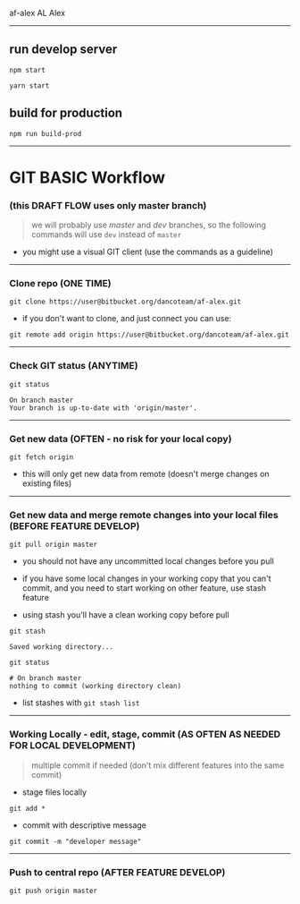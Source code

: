 af-alex
AL Alex

---

## run develop server

```
npm start

yarn start
```

## build for production
```
npm run build-prod
```

---
# GIT BASIC Workflow 

### (this DRAFT FLOW uses only master branch)

> we will probably use _master_ and _dev_ branches, so the following commands will use `dev` instead of `master`


- you might use a visual GIT client (use the commands as a guideline)


---
### Clone repo (ONE TIME)

`git clone https://user@bitbucket.org/dancoteam/af-alex.git`


- if you don't want to clone, and just connect you can use:

`git remote add origin https://user@bitbucket.org/dancoteam/af-alex.git`


---
### Check GIT status (ANYTIME)

`git status`

```
On branch master
Your branch is up-to-date with 'origin/master'.
```

---
### Get new data (OFTEN - no risk for your local copy)

`git fetch origin`

- this will only get new data from remote (doesn't merge changes on existing files)


---
### Get new data and merge remote changes into your local files (BEFORE FEATURE DEVELOP)

`git pull origin master`

- you should not have any uncommitted local changes before you pull

- if you have some local changes in your working copy that you can't commit, and you need to start working on other feature, use stash feature

- using stash you'll have a clean working copy before pull

`git stash`

```
Saved working directory...
```

`git status`

```
# On branch master
nothing to commit (working directory clean)
```

- list stashes with `git stash list`


---
### Working Locally - edit, stage, commit (AS OFTEN AS NEEDED FOR LOCAL DEVELOPMENT)

> multiple commit if needed (don't mix different features into the same commit)


- stage files locally

`git add *`

- commit with descriptive message

`git commit -m "developer message"`


---
### Push to central repo (AFTER FEATURE DEVELOP)

`git push origin master`

 



